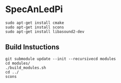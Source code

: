 # SpecAnLedPi

```
sudo apt-get install cmake
sudo apt-get install scons
sudo apt-get install libasound2-dev
```

## Build Instuctions

```
git submodule update --init --recursivecd modules
cd modules/
./build_modules.sh
cd ../
scons
```